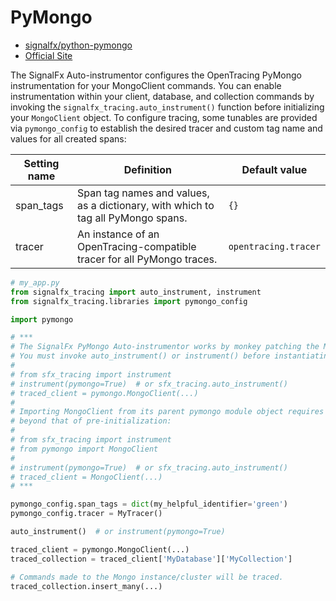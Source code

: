 # PyMongo

- [signalfx/python-pymongo](https://github.com/signalfx/python-pymongo)
- [Official Site](http://api.mongodb.com/python/current/index.html)

The SignalFx Auto-instrumentor configures the OpenTracing PyMongo instrumentation for your MongoClient
commands.  You can enable instrumentation within your client, database, and collection commands by invoking
the `signalfx_tracing.auto_instrument()` function before initializing your `MongoClient` object.
To configure tracing, some tunables are provided via `pymongo_config` to establish the desired tracer and
custom tag name and values for all created spans:

| Setting name | Definition | Default value |
| -------------|------------|---------------|
| span_tags | Span tag names and values, as a dictionary, with which to tag all PyMongo spans. | `{}` |
| tracer | An instance of an OpenTracing-compatible tracer for all PyMongo traces. | `opentracing.tracer` |

```python
# my_app.py
from signalfx_tracing import auto_instrument, instrument
from signalfx_tracing.libraries import pymongo_config 

import pymongo

# ***
# The SignalFx PyMongo Auto-instrumentor works by monkey patching the MongoClient.__init__() method.
# You must invoke auto_instrument() or instrument() before instantiating your client. 
#
# from sfx_tracing import instrument
# instrument(pymongo=True)  # or sfx_tracing.auto_instrument()
# traced_client = pymongo.MongoClient(...)
#
# Importing MongoClient from its parent pymongo module object requires no advanced instrumentation
# beyond that of pre-initialization:
#
# from sfx_tracing import instrument
# from pymongo import MongoClient
#
# instrument(pymongo=True)  # or sfx_tracing.auto_instrument()
# traced_client = MongoClient(...)
# ***

pymongo_config.span_tags = dict(my_helpful_identifier='green')
pymongo_config.tracer = MyTracer()

auto_instrument()  # or instrument(pymongo=True)

traced_client = pymongo.MongoClient(...)
traced_collection = traced_client['MyDatabase']['MyCollection']

# Commands made to the Mongo instance/cluster will be traced.
traced_collection.insert_many(...)  
```
